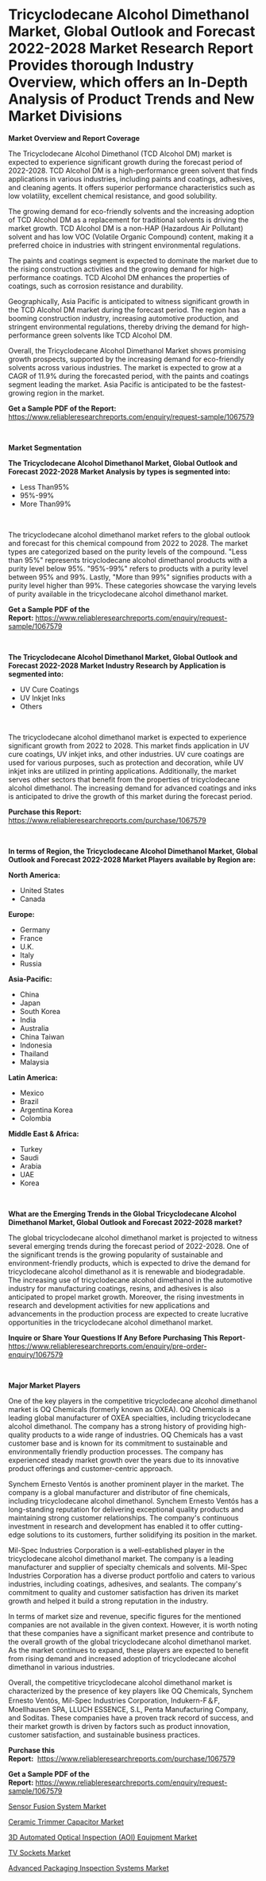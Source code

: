 <p><h1>Tricyclodecane Alcohol Dimethanol Market, Global Outlook and Forecast 2022-2028 Market Research Report Provides thorough Industry Overview, which offers an In-Depth Analysis of Product Trends and New Market Divisions</h1></p><p><strong>Market Overview and Report Coverage</strong></p>
<p><p>The Tricyclodecane Alcohol Dimethanol (TCD Alcohol DM) market is expected to experience significant growth during the forecast period of 2022-2028. TCD Alcohol DM is a high-performance green solvent that finds applications in various industries, including paints and coatings, adhesives, and cleaning agents. It offers superior performance characteristics such as low volatility, excellent chemical resistance, and good solubility.</p><p>The growing demand for eco-friendly solvents and the increasing adoption of TCD Alcohol DM as a replacement for traditional solvents is driving the market growth. TCD Alcohol DM is a non-HAP (Hazardous Air Pollutant) solvent and has low VOC (Volatile Organic Compound) content, making it a preferred choice in industries with stringent environmental regulations.</p><p>The paints and coatings segment is expected to dominate the market due to the rising construction activities and the growing demand for high-performance coatings. TCD Alcohol DM enhances the properties of coatings, such as corrosion resistance and durability.</p><p>Geographically, Asia Pacific is anticipated to witness significant growth in the TCD Alcohol DM market during the forecast period. The region has a booming construction industry, increasing automotive production, and stringent environmental regulations, thereby driving the demand for high-performance green solvents like TCD Alcohol DM.</p><p>Overall, the Tricyclodecane Alcohol Dimethanol Market shows promising growth prospects, supported by the increasing demand for eco-friendly solvents across various industries. The market is expected to grow at a CAGR of 11.9% during the forecasted period, with the paints and coatings segment leading the market. Asia Pacific is anticipated to be the fastest-growing region in the market.</p></p>
<p><strong>Get a Sample PDF of the Report:</strong> <a href="https://www.reliableresearchreports.com/enquiry/request-sample/1067579">https://www.reliableresearchreports.com/enquiry/request-sample/1067579</a></p>
<p>&nbsp;</p>
<p><strong>Market Segmentation</strong></p>
<p><strong>The Tricyclodecane Alcohol Dimethanol Market, Global Outlook and Forecast 2022-2028 Market Analysis by types is segmented into:</strong></p>
<p><ul><li>Less Than95%</li><li>95%-99%</li><li>More Than99%</li></ul></p>
<p>&nbsp;</p>
<p><p>The tricyclodecane alcohol dimethanol market refers to the global outlook and forecast for this chemical compound from 2022 to 2028. The market types are categorized based on the purity levels of the compound. "Less than 95%" represents tricyclodecane alcohol dimethanol products with a purity level below 95%. "95%-99%" refers to products with a purity level between 95% and 99%. Lastly, "More than 99%" signifies products with a purity level higher than 99%. These categories showcase the varying levels of purity available in the tricyclodecane alcohol dimethanol market.</p></p>
<p><strong>Get a Sample PDF of the Report:</strong>&nbsp;<a href="https://www.reliableresearchreports.com/enquiry/request-sample/1067579">https://www.reliableresearchreports.com/enquiry/request-sample/1067579</a></p>
<p>&nbsp;</p>
<p><strong>The Tricyclodecane Alcohol Dimethanol Market, Global Outlook and Forecast 2022-2028 Market Industry Research by Application is segmented into:</strong></p>
<p><ul><li>UV Cure Coatings</li><li>UV Inkjet Inks</li><li>Others</li></ul></p>
<p>&nbsp;</p>
<p><p>The tricyclodecane alcohol dimethanol market is expected to experience significant growth from 2022 to 2028. This market finds application in UV cure coatings, UV inkjet inks, and other industries. UV cure coatings are used for various purposes, such as protection and decoration, while UV inkjet inks are utilized in printing applications. Additionally, the market serves other sectors that benefit from the properties of tricyclodecane alcohol dimethanol. The increasing demand for advanced coatings and inks is anticipated to drive the growth of this market during the forecast period.</p></p>
<p><strong>Purchase this Report:</strong>&nbsp; <a href="https://www.reliableresearchreports.com/purchase/1067579">https://www.reliableresearchreports.com/purchase/1067579</a></p>
<p>&nbsp;</p>
<p><strong>In terms of Region, the Tricyclodecane Alcohol Dimethanol Market, Global Outlook and Forecast 2022-2028 Market Players available by Region are:</strong></p>
<p>
    <p> <strong> North America: </strong>
        <ul>
            <li>United States</li>
            <li>Canada</li>
        </ul>
        </p> 
    <p> <strong> Europe: </strong>
        <ul>
            <li>Germany</li>
            <li>France</li>
            <li>U.K.</li>
            <li>Italy</li>
            <li>Russia</li>
        </ul>
        </p> 
    <p> <strong> Asia-Pacific: </strong>
        <ul>
            <li>China</li>
            <li>Japan</li>
            <li>South Korea</li>
            <li>India</li>
            <li>Australia</li>
            <li>China Taiwan</li>
            <li>Indonesia</li>
            <li>Thailand</li>
            <li>Malaysia</li>
        </ul>
        </p> 
    <p> <strong> Latin America: </strong>
        <ul>
            <li>Mexico</li>
            <li>Brazil</li>
            <li>Argentina Korea</li>
            <li>Colombia</li>
        </ul>
        </p> 
    <p> <strong> Middle East & Africa: </strong>
        <ul>
            <li>Turkey</li>
            <li>Saudi</li>
            <li>Arabia</li>
            <li>UAE</li>
            <li>Korea</li>
        </ul>
    </p>
    </p>
<p>&nbsp;</p>
<p><strong>What are the Emerging Trends in the Global Tricyclodecane Alcohol Dimethanol Market, Global Outlook and Forecast 2022-2028 market?</strong></p>
<p><p>The global tricyclodecane alcohol dimethanol market is projected to witness several emerging trends during the forecast period of 2022-2028. One of the significant trends is the growing popularity of sustainable and environment-friendly products, which is expected to drive the demand for tricyclodecane alcohol dimethanol as it is renewable and biodegradable. The increasing use of tricyclodecane alcohol dimethanol in the automotive industry for manufacturing coatings, resins, and adhesives is also anticipated to propel market growth. Moreover, the rising investments in research and development activities for new applications and advancements in the production process are expected to create lucrative opportunities in the tricyclodecane alcohol dimethanol market.</p></p>
<p><strong>Inquire or Share Your Questions If Any Before Purchasing This Report</strong>- <a href="https://www.reliableresearchreports.com/enquiry/pre-order-enquiry/1067579">https://www.reliableresearchreports.com/enquiry/pre-order-enquiry/1067579</a></p>
<p>&nbsp;</p>
<p><strong>Major Market Players</strong></p>
<p><p>One of the key players in the competitive tricyclodecane alcohol dimethanol market is OQ Chemicals (formerly known as OXEA). OQ Chemicals is a leading global manufacturer of OXEA specialties, including tricyclodecane alcohol dimethanol. The company has a strong history of providing high-quality products to a wide range of industries. OQ Chemicals has a vast customer base and is known for its commitment to sustainable and environmentally friendly production processes. The company has experienced steady market growth over the years due to its innovative product offerings and customer-centric approach.</p><p>Synchem Ernesto Ventós is another prominent player in the market. The company is a global manufacturer and distributor of fine chemicals, including tricyclodecane alcohol dimethanol. Synchem Ernesto Ventós has a long-standing reputation for delivering exceptional quality products and maintaining strong customer relationships. The company's continuous investment in research and development has enabled it to offer cutting-edge solutions to its customers, further solidifying its position in the market.</p><p>Mil-Spec Industries Corporation is a well-established player in the tricyclodecane alcohol dimethanol market. The company is a leading manufacturer and supplier of specialty chemicals and solvents. Mil-Spec Industries Corporation has a diverse product portfolio and caters to various industries, including coatings, adhesives, and sealants. The company's commitment to quality and customer satisfaction has driven its market growth and helped it build a strong reputation in the industry.</p><p>In terms of market size and revenue, specific figures for the mentioned companies are not available in the given context. However, it is worth noting that these companies have a significant market presence and contribute to the overall growth of the global tricyclodecane alcohol dimethanol market. As the market continues to expand, these players are expected to benefit from rising demand and increased adoption of tricyclodecane alcohol dimethanol in various industries.</p><p>Overall, the competitive tricyclodecane alcohol dimethanol market is characterized by the presence of key players like OQ Chemicals, Synchem Ernesto Ventós, Mil-Spec Industries Corporation, Indukern-F＆F, Moellhausen SPA, LLUCH ESSENCE, S.L, Penta Manufacturing Company, and Soditas. These companies have a proven track record of success, and their market growth is driven by factors such as product innovation, customer satisfaction, and sustainable business practices.</p></p>
<p><strong>Purchase this Report:</strong>&nbsp;&nbsp;<a href="https://www.reliableresearchreports.com/purchase/1067579">https://www.reliableresearchreports.com/purchase/1067579</a></p>
<p></p>
<p><strong>Get a Sample PDF of the Report:</strong>&nbsp;<a href="https://www.reliableresearchreports.com/enquiry/request-sample/1067579">https://www.reliableresearchreports.com/enquiry/request-sample/1067579</a></p>
<p><p><a href="https://medium.com/@yuvrajsinghrp23/sensor-fusion-system-market-size-growth-forecast-2023-2030-687c9c297043">Sensor Fusion System Market</a></p><p><a href="https://medium.com/@mhdhonirp23/ceramic-trimmer-capacitor-market-size-growth-forecast-2023-2030-3f3a78b97d8d">Ceramic Trimmer Capacitor Market</a></p><p><a href="https://www.reportprime.com/3d-automated-optical-inspection-aoi-equipment-r5806">3D Automated Optical Inspection (AOI) Equipment Market</a></p><p><a href="https://www.linkedin.com/pulse/tv-sockets-market-research-report-provides-thorough-industry-nmoee/">TV Sockets Market</a></p><p><a href="https://www.reportprime.com/advanced-packaging-inspection-systems-r5807">Advanced Packaging Inspection Systems Market</a></p></p>